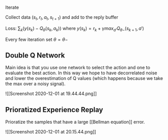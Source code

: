 Iterate

Collect data $(s_t, r_t, a_t, s_{t + 1})$ and add to the reply buffer

Loss: $\sum_k (y(s_k) - Q_{\theta}(s_k, a_k))$ where 
$y(s_k) = r_k + \gamma max_{a'} Q_{\theta-}(s_{k + 1}, a')$

Every few iteration set $\theta = \theta-$

## Double Q Network
Main idea is that you use one network to select the action and one to evaluate the best action. In this way we hope to have decorrelated noise and lower the overestimation of Q values (which happens because we take the max over a noisy signal).

![[Screenshot 2020-12-01 at 19.44.44.png]]

## Prioratized Experience Replay
Prioratize the samples that have a large [[Bellman equation]] error. 

![[Screenshot 2020-12-01 at 20.15.44.png]]



